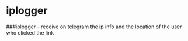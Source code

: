 # iplogger

###iplogger - receive on telegram the ip info and the location of the user who clicked the link
